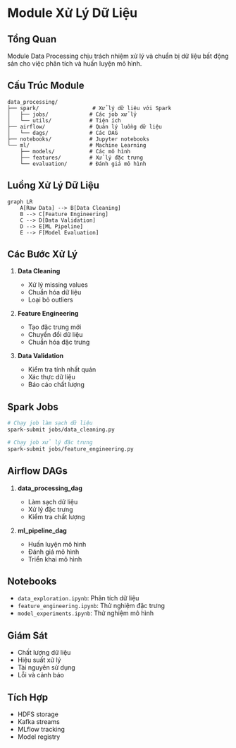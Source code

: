 # Module Xử Lý Dữ Liệu

## Tổng Quan

Module Data Processing chịu trách nhiệm xử lý và chuẩn bị dữ liệu bất động sản cho việc phân tích và huấn luyện mô hình.

## Cấu Trúc Module

```
data_processing/
├── spark/                 # Xử lý dữ liệu với Spark
│   ├── jobs/             # Các job xử lý
│   └── utils/            # Tiện ích
├── airflow/              # Quản lý luồng dữ liệu
│   └── dags/             # Các DAG
├── notebooks/            # Jupyter notebooks
└── ml/                   # Machine Learning
    ├── models/           # Các mô hình
    ├── features/         # Xử lý đặc trưng
    └── evaluation/       # Đánh giá mô hình
```

## Luồng Xử Lý Dữ Liệu

```mermaid
graph LR
    A[Raw Data] --> B[Data Cleaning]
    B --> C[Feature Engineering]
    C --> D[Data Validation]
    D --> E[ML Pipeline]
    E --> F[Model Evaluation]
```

## Các Bước Xử Lý

1. **Data Cleaning**

    - Xử lý missing values
    - Chuẩn hóa dữ liệu
    - Loại bỏ outliers

2. **Feature Engineering**

    - Tạo đặc trưng mới
    - Chuyển đổi dữ liệu
    - Chuẩn hóa đặc trưng

3. **Data Validation**
    - Kiểm tra tính nhất quán
    - Xác thực dữ liệu
    - Báo cáo chất lượng

## Spark Jobs

```bash
# Chạy job làm sạch dữ liệu
spark-submit jobs/data_cleaning.py

# Chạy job xử lý đặc trưng
spark-submit jobs/feature_engineering.py
```

## Airflow DAGs

1. **data_processing_dag**

    - Làm sạch dữ liệu
    - Xử lý đặc trưng
    - Kiểm tra chất lượng

2. **ml_pipeline_dag**
    - Huấn luyện mô hình
    - Đánh giá mô hình
    - Triển khai mô hình

## Notebooks

-   `data_exploration.ipynb`: Phân tích dữ liệu
-   `feature_engineering.ipynb`: Thử nghiệm đặc trưng
-   `model_experiments.ipynb`: Thử nghiệm mô hình

## Giám Sát

-   Chất lượng dữ liệu
-   Hiệu suất xử lý
-   Tài nguyên sử dụng
-   Lỗi và cảnh báo

## Tích Hợp

-   HDFS storage
-   Kafka streams
-   MLflow tracking
-   Model registry
